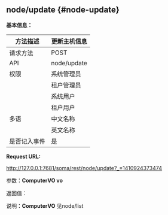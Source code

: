 ## node/update {#node-update}

**基本信息：**

| 方法描述 | 更新主机信息 |
| --- | --- |
| 请求方法 | POST |
| API | node/update |
| 权限 | 系统管理员 | 是，更新所有节点 |
|  | 租户管理员 | 是，只能更新租户下的节点 |
|  | 系统用户 | 否 |
|  | 租户用户 | 否 |
| 多语 | 中文名称 | 更新主机信息 |
|  | 英文名称 | Update hostinformation |
| 是否记入事件 | 是 |

**Request URL:**

http://127.0.0.1:7681/soma/rest/node/update?_=1410924373474

参数：**ComputerVO vo**

返回值：

说明：**ComputerVO** 见node/list
